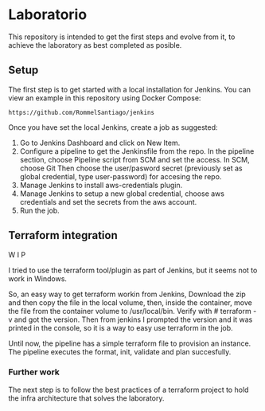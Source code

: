 # Laboratorio

This repository is intended to get the first steps and evolve from it, to achieve the laboratory as best completed as posible. 

## Setup
The first step is to get started with a local installation for Jenkins. You can view
an example in this repository using Docker Compose:
```
https://github.com/RommelSantiago/jenkins
```

Once you have set the local Jenkins, create a job as suggested:
1. Go to Jenkins Dashboard and click on New Item.
2. Configure a pipeline to get the Jenkinsfile from the repo.
   In the pipeline section, choose Pipeline script from SCM and set the access.
   In SCM, choose Git
   Then choose the user/pasword secret (previously set as global credential, type user-password) for accesing the repo.
3. Manage Jenkins to install aws-credentials plugin.
4. Manage Jenkins to setup a new global credential, choose aws credentials and set the secrets from the aws account.
5. Run the job.

## Terraform integration
W I P

I tried to use the terraform tool/plugin as part of Jenkins, but it seems not to work in Windows.

So, an easy way to get terraform workin from Jenkins, Download the zip and then copy the file in the local volume, then, inside the container, move the file from the container volume to /usr/local/bin. Verify with # terraform -v and got the version.
Then from jenkins I prompted the version and it was printed in the console, so it is a way to easy use terraform in the job.

Until now, the pipeline has a simple terraform file to provision an instance. The pipeline executes the format, init, validate and plan succesfully.

### Further work
The next step is to follow the best practices of a terraform project to hold the infra architecture that solves the laboratory.